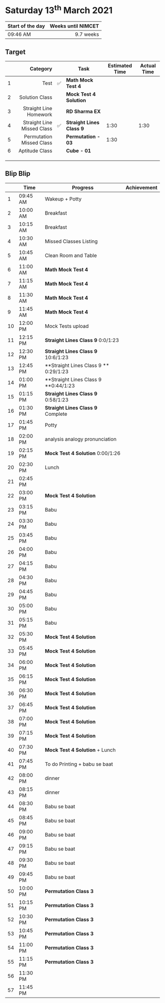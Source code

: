 # Saturday 13<sup>th</sup> March 2021

| Start of the day | Weeks until NIMCET |
| ---------------- | -----------------: |
| 09:46 AM | 9.7 weeks |

## Target
|  |Category|      |Task| Estimated Time | Actual Time |
| - | -: | - | - | - | - |
| 1 |   Test   | ✅ |   **Math Mock Test 4**   |      |      |
| 2 | Solution Class | | **Mock Test 4 Solution** | | |
| 3 | Straight Line Homework | | **RD Sharma EX** | | |
| 4 | Straight Line Missed Class | ✅ | **Straight Lines Class 9** | 1:30 | 1:30 |
| 5 | Permutation Missed Class | | **Permutation - 03** | 1:30 | |
| 6 | Aptitude Class | | **Cube - 01** |  | |
|  |  | |  | | |
|  |  | |  | | |
|  |  | |  | | |


## Blip Blip

| |Time|Progress| Achievement   |
| - | - | - | - |
| 1 | 09:45 AM | Wakeup + Potty | |
| 2 | 10:00 AM | Breakfast | |
| 3 | 10:15 AM | Breakfast | |
| 4 | 10:30 AM | Missed Classes Listing | |
| 5 | 10:45 AM | Clean Room and  Table | |
| 6 | 11:00 AM | **Math Mock Test 4** | |
| 7 | 11:15 AM | **Math Mock Test 4** | |
| 8 | 11:30 AM | **Math Mock Test 4** | |
| 9 | 11:45 AM | **Math Mock Test 4** | |
| 10 | 12:00 PM | Mock Tests upload | |
| 11 | 12:15 PM | **Straight Lines Class 9** 0:0/1:23 | |
| 12 | 12:30 PM | **Straight Lines Class 9** 10:6/1:23 | |
| 13 | 12:45 PM | **Straight Lines Class 9 ** 0:29/1:23 | |
| 14 | 01:00 PM | **Straight Lines Class 9 **0:44/1:23 | |
| 15 | 01:15 PM | **Straight Lines Class 9** 0:58/1:23 | |
| 16 | 01:30 PM | **Straight Lines Class 9** Complete | |
| 17 | 01:45 PM | Potty | |
| 18 | 02:00 PM | analysis analogy pronunciation | |
| 19 | 02:15 PM | **Mock Test 4 Solution** 0:00/1:26 | |
| 20 | 02:30 PM | Lunch | |
| 21 | 02:45 PM | | |
| 22 | 03:00 PM | **Mock Test 4 Solution** | |
| 23 | 03:15 PM | Babu | |
| 24 | 03:30 PM | Babu | |
| 25 | 03:45 PM | Babu | |
| 26 | 04:00 PM | Babu | |
| 27 | 04:15 PM | Babu | |
| 28 | 04:30 PM | Babu | |
| 29 | 04:45 PM | Babu |  |
| 30 | 05:00 PM | Babu | |
| 31 | 05:15 PM | Babu | |
| 32 | 05:30 PM | **Mock Test 4 Solution** | |
| 33 | 05:45 PM | **Mock Test 4 Solution** | |
| 34 | 06:00 PM | **Mock Test 4 Solution** | |
| 35 | 06:15 PM | **Mock Test 4 Solution** | |
| 36 | 06:30 PM | **Mock Test 4 Solution** | |
| 37 | 06:45 PM | **Mock Test 4 Solution** | |
| 38 | 07:00 PM | **Mock Test 4 Solution** | |
| 39 | 07:15 PM | **Mock Test 4 Solution** | |
| 40 | 07:30 PM | **Mock Test 4 Solution** + Lunch | |
| 41 | 07:45 PM | To do Printing + babu se baat | |
| 42 | 08:00 PM | dinner | |
| 43 | 08:15 PM | dinner | |
| 44 | 08:30 PM | Babu se baat | |
| 45 | 08:45 PM | Babu se baat | |
| 46 | 09:00 PM | Babu se baat | |
| 47 | 09:15 PM | Babu se baat | |
| 48 | 09:30 PM | Babu se baat | |
| 49 | 09:45 PM | Babu se baat | |
| 50 | 10:00 PM | **Permutation Class 3** | |
| 51 | 10:15 PM | **Permutation Class 3** | |
| 52 | 10:30 PM | **Permutation Class 3** | |
| 53 | 10:45 PM | **Permutation Class 3** | |
| 54 | 11:00 PM | **Permutation Class 3** | |
| 55 | 11:15 PM | **Permutation Class 3** | |
| 56 | 11:30 PM | | |
| 57 | 11:45 PM | | |

